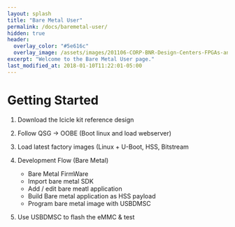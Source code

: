 ```yaml
---
layout: splash
title: "Bare Metal User"
permalink: /docs/baremetal-user/
hidden: true
header:
  overlay_color: "#5e616c"
  overlay_image: /assets/images/201106-CORP-BNR-Design-Centers-FPGAs-and-plds-Banner-2880x280.jpg
excerpt: "Welcome to the Bare Metal User page."
last_modified_at: 2018-01-10T11:22:01-05:00
---
```


# Getting Started

1. Download the Icicle kit reference design
2. Follow QSG -> OOBE (Boot linux and load webserver)
3. Load latest factory images (Linux + U-Boot, HSS, Bitstream
4. Development Flow (Bare Metal)
    * Bare Metal FirmWare
    * Import bare metal SDK
    * Add / edit bare meatl application
    * Build Bare metal application as HSS payload
    * Program bare metal image with USBDMSC

5. Use USBDMSC to flash the eMMC & test
